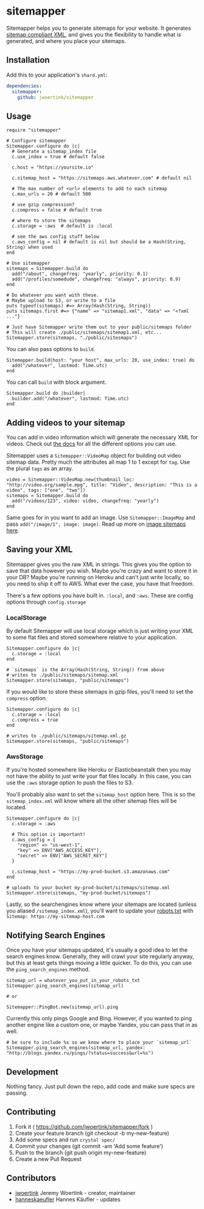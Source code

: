 # sitemapper

Sitemapper helps you to generate sitemaps for your website. It generates [sitemap compliant XML](https://www.sitemaps.org/protocol.html), and gives you the flexibility to handle what is generated, and where you place your sitemaps.

## Installation

Add this to your application's `shard.yml`:

```yaml
dependencies:
  sitemapper:
    github: jwoertink/sitemapper
```

## Usage

```crystal
require "sitemapper"

# Configure sitemapper
Sitemapper.configure do |c|
  # Generate a sitemap_index file
  c.use_index = true # default false

  c.host = "https://yoursite.io"

  c.sitemap_host = "https://sitemaps.aws.whatever.com" # default nil

  # The max number of <url> elements to add to each sitemap
  c.max_urls = 20 # default 500

  # use gzip compression?
  c.compress = false # default true

  # where to store the sitemaps
  c.storage = :aws  # default is :local

  # see the aws config stuff below
  c.aws_config = nil # default is nil but should be a Hash(String, String) when used
end

# Use sitemapper
sitemaps = Sitemapper.build do
  add("/about", changefreq: "yearly", priority: 0.1)
  add("/profiles/somedude", changefreq: "always", priority: 0.9)
end

# Do whatever you want with these.
# Maybe upload to S3, or write to a file
puts typeof(sitemaps) #=> Array(Hash(String, String))
puts sitemaps.first #=> {"name" => "sitemap1.xml", "data" => "<?xml ..."}

# Just have Sitemapper write them out to your public/sitemaps folder
# This will create ./public/sitemaps/sitemap1.xml, etc...
Sitemapper.store(sitemaps, "./public/sitesmaps")
```

You can also pass options to `build`.

```crystal
Sitemapper.build(host: "your host", max_urls: 20, use_index: true) do
  add("/whatever", lastmod: Time.utc)
end
```

You can call `build` with block argument.

```crystal
Sitemapper.build do |builder|
  builder.add("/whatever", lastmod: Time.utc)
end
```

## Adding videos to your sitemap

You can add in video information which will generate the necessary XML for videos. Check out [the docs](https://developers.google.com/webmasters/videosearch/sitemaps) for all the different options you can use.

Sitemapper uses a `Sitemapper::VideoMap` object for building out video sitemap data. Pretty much the attributes all map 1 to 1 except for `tag`. Use the plural `tags` as an array.

```crystal
video = Sitemapper::VideoMap.new(thumbnail_loc: "http://video.org/sample.mpg", title: "Video", description: "This is a video", tags: ["one", "two"])
sitemaps = Sitemapper.build do
  add("/videos/123", video: video, changefreq: "yearly")
end
```

Same goes for in you want to add an image. Use `Sitemapper::ImageMap` and pass `add("/image/1", image: image)`. Read up more on [image sitemaps here](https://support.google.com/webmasters/answer/178636?hl=en).

## Saving your XML

Sitemapper gives you the raw XML in strings. This gives you the option to save that data however you wish. Maybe you're crazy and want to store it in your DB? Maybe you're running on Heroku and can't just write locally, so you need to ship it off to AWS. What ever the case, you have that freedom.

There's a few options you have built in. `:local`, and `:aws`. These are config options through `config.storage`

### LocalStorage

By default Sitemapper will use local storage which is just writing your XML to some flat files and stored somewhere relative to your application.

```crystal
Sitemapper.configure do |c|
  c.storage = :local
end

# `sitemaps` is the Array(Hash(String, String)) from above
# writes to ./public/sitemaps/sitemap.xml
Sitemapper.store(sitemaps, "public/sitemaps")
```

If you would like to store these sitemaps in gzip files, you'll need to set the `compress` option.

```crystal
Sitemapper.configure do |c|
  c.storage = :local
  c.compress = true
end

# writes to ./public/sitemaps/sitemap.xml.gz
Sitemapper.store(sitemaps, "public/sitemaps")
```

### AwsStorage

If you're hosted somewhere like Heroku or Elasticbeanstalk then you may not have the ability to just write your flat files locally. In this case, you can use the `:aws` storage option to push the files to S3.

You'll probably also want to set the `sitemap_host` option here. This is so the `sitemap_index.xml` will know where all the other sitemap files will be located.

```crystal
Sitemapper.configure do |c|
  c.storage = :aws

  # This option is important!
  c.aws_config = {
    "region" => "us-west-1",
    "key" => ENV["AWS_ACCESS_KEY"],
    "secret" => ENV["AWS_SECRET_KEY"]
  }

  c.sitemap_host = "https://my-prod-bucket.s3.amazonaws.com"
end

# uploads to your bucket my-prod-bucket/sitemaps/sitemap.xml
Sitemapper.store(sitemaps, "my-prod-bucket/sitemaps")
```

Lastly, so the searchengines know where your sitemaps are located (unless you aliased `/sitemap_index.xml`), you'll want to update your [robots.txt](http://www.robotstxt.org/) with `Sitemap: https://my-sitemap-host.com`

## Notifying Search Engines

Once you have your sitemaps updated, it's usually a good idea to let the search engines know. Generally, they will crawl your site regularly anyway, but this at least gets things moving a little quicker. To do this, you can use the `ping_search_engines` method.

```crystal
sitemap_url = whatever_you_put_in_your_robots_txt
Sitemapper.ping_search_engines(sitemap_url)

# or

Sitemapper::PingBot.new(sitemap_url).ping
```

Currently this only pings Google and Bing. However, if you wanted to ping another engine like a custom one, or maybe Yandex, you can pass that in as well.

```crystal
# be sure to include %s so we know where to place your `sitemap_url`
Sitemapper.ping_search_engines(sitemap_url, yandex: "http://blogs.yandex.ru/pings/?status=success&url=%s")
```

## Development

Nothing fancy. Just pull down the repo, add code and make sure specs are passing.

## Contributing

1. Fork it ( https://github.com/jwoertink/sitemapper/fork )
2. Create your feature branch (git checkout -b my-new-feature)
3. Add some specs and run `crystal spec/`
4. Commit your changes (git commit -am 'Add some feature')
5. Push to the branch (git push origin my-new-feature)
6. Create a new Pull Request

## Contributors

- [jwoertink](https://github.com/jwoertink) Jeremy Woertink - creator, maintainer
- [hanneskaeufler](https://github.com/hanneskaeufler) Hannes Käufler - updates

